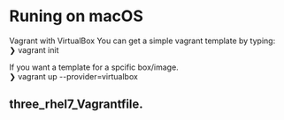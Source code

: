 # Runing on macOS 
Vagrant with VirtualBox
You can get a simple vagrant template by typing:  
❯ vagrant init  

If you want a template for a spcific box/image.  
❯ vagrant up --provider=virtualbox  

## three_rhel7_Vagrantfile. 


